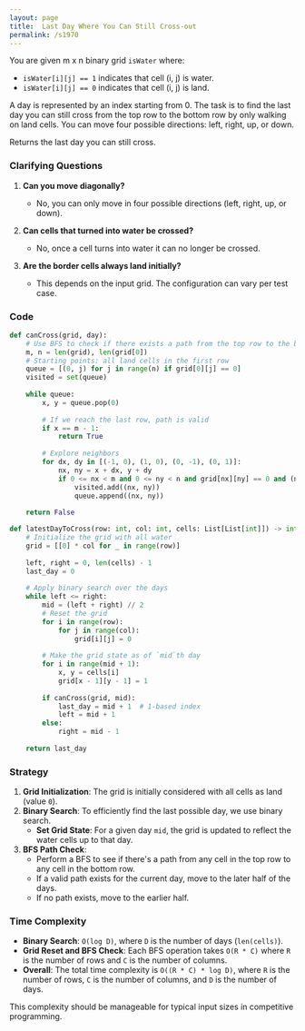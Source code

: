 ```yaml
---
layout: page
title:  Last Day Where You Can Still Cross-out
permalink: /s1970
---
```


You are given m x n binary grid `isWater` where:

- `isWater[i][j] == 1` indicates that cell (i, j) is water.
- `isWater[i][j] == 0` indicates that cell (i, j) is land.

A day is represented by an index starting from 0. The task is to find the last day you can still cross from the top row to the bottom row by only walking on land cells. You can move four possible directions: left, right, up, or down.

Returns the last day you can still cross.

### Clarifying Questions

1. **Can you move diagonally?**
   - No, you can only move in four possible directions (left, right, up, or down).

2. **Can cells that turned into water be crossed?**
   - No, once a cell turns into water it can no longer be crossed.

3. **Are the border cells always land initially?**
   - This depends on the input grid. The configuration can vary per test case.

### Code

```python
def canCross(grid, day):
    # Use BFS to check if there exists a path from the top row to the bottom row
    m, n = len(grid), len(grid[0])
    # Starting points: all land cells in the first row
    queue = [(0, j) for j in range(n) if grid[0][j] == 0]
    visited = set(queue)
    
    while queue:
        x, y = queue.pop(0)
        
        # If we reach the last row, path is valid
        if x == m - 1:
            return True
        
        # Explore neighbors
        for dx, dy in [(-1, 0), (1, 0), (0, -1), (0, 1)]:
            nx, ny = x + dx, y + dy
            if 0 <= nx < m and 0 <= ny < n and grid[nx][ny] == 0 and (nx, ny) not in visited:
                visited.add((nx, ny))
                queue.append((nx, ny))
    
    return False

def latestDayToCross(row: int, col: int, cells: List[List[int]]) -> int:
    # Initialize the grid with all water
    grid = [[0] * col for _ in range(row)]
    
    left, right = 0, len(cells) - 1
    last_day = 0
    
    # Apply binary search over the days
    while left <= right:
        mid = (left + right) // 2
        # Reset the grid
        for i in range(row):
            for j in range(col):
                grid[i][j] = 0
        
        # Make the grid state as of `mid`th day
        for i in range(mid + 1):
            x, y = cells[i]
            grid[x - 1][y - 1] = 1
        
        if canCross(grid, mid):
            last_day = mid + 1  # 1-based index
            left = mid + 1
        else:
            right = mid - 1
    
    return last_day
```

### Strategy

1. **Grid Initialization**: The grid is initially considered with all cells as land (value `0`).
2. **Binary Search**: To efficiently find the last possible day, we use binary search.
    - **Set Grid State**: For a given day `mid`, the grid is updated to reflect the water cells up to that day.
3. **BFS Path Check**: 
    - Perform a BFS to see if there's a path from any cell in the top row to any cell in the bottom row.
    - If a valid path exists for the current day, move to the later half of the days.
    - If no path exists, move to the earlier half.

### Time Complexity

- **Binary Search**: `O(log D)`, where `D` is the number of days (`len(cells)`).
- **Grid Reset and BFS Check**: Each BFS operation takes `O(R * C)` where `R` is the number of rows and `C` is the number of columns.
- **Overall**: The total time complexity is `O((R * C) * log D)`, where `R` is the number of rows, `C` is the number of columns, and `D` is the number of days.

This complexity should be manageable for typical input sizes in competitive programming.